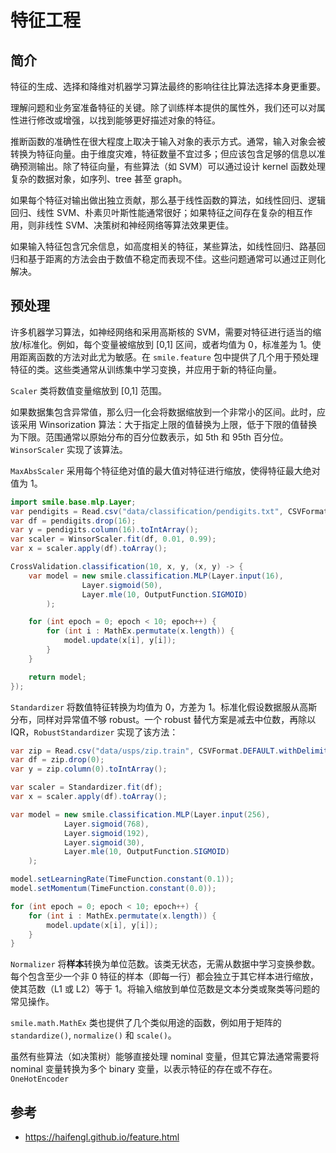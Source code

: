 # 特征工程

## 简介

特征的生成、选择和降维对机器学习算法最终的影响往往比算法选择本身更重要。

理解问题和业务室准备特征的关键。除了训练样本提供的属性外，我们还可以对属性进行修改或增强，以找到能够更好描述对象的特征。

推断函数的准确性在很大程度上取决于输入对象的表示方式。通常，输入对象会被转换为特征向量。由于维度灾难，特征数量不宜过多；但应该包含足够的信息以准确预测输出。除了特征向量，有些算法（如 SVM）可以通过设计 kernel 函数处理复杂的数据对象，如序列、tree 甚至 graph。

如果每个特征对输出做出独立贡献，那么基于线性函数的算法，如线性回归、逻辑回归、线性 SVM、朴素贝叶斯性能通常很好；如果特征之间存在复杂的相互作用，则非线性 SVM、决策树和神经网络等算法效果更佳。

如果输入特征包含冗余信息，如高度相关的特征，某些算法，如线性回归、路基回归和基于距离的方法会由于数值不稳定而表现不佳。这些问题通常可以通过正则化解决。

## 预处理

许多机器学习算法，如神经网络和采用高斯核的 SVM，需要对特征进行适当的缩放/标准化。例如，每个变量被缩放到 [0,1] 区间，或者均值为 0，标准差为 1。使用距离函数的方法对此尤为敏感。在 `smile.feature` 包中提供了几个用于预处理特征的类。这些类通常从训练集中学习变换，并应用于新的特征向量。

`Scaler` 类将数值变量缩放到 [0,1] 范围。

如果数据集包含异常值，那么归一化会将数据缩放到一个非常小的区间。此时，应该采用 Winsorization 算法：大于指定上限的值替换为上限，低于下限的值替换为下限。范围通常以原始分布的百分位数表示，如 5th 和 95th 百分位。`WinsorScaler` 实现了该算法。

`MaxAbsScaler` 采用每个特征绝对值的最大值对特征进行缩放，使得特征最大绝对值为 1。

```java
import smile.base.mlp.Layer;
var pendigits = Read.csv("data/classification/pendigits.txt", CSVFormat.DEFAULT.withDelimiter('\t'));
var df = pendigits.drop(16);
var y = pendigits.column(16).toIntArray();
var scaler = WinsorScaler.fit(df, 0.01, 0.99);
var x = scaler.apply(df).toArray();

CrossValidation.classification(10, x, y, (x, y) -> {
    var model = new smile.classification.MLP(Layer.input(16),
                Layer.sigmoid(50),
                Layer.mle(10, OutputFunction.SIGMOID)
        );

    for (int epoch = 0; epoch < 10; epoch++) {
        for (int i : MathEx.permutate(x.length)) {
            model.update(x[i], y[i]);
        }
    }

    return model;
});
```

`Standardizer` 将数值特征转换为均值为 0，方差为 1。标准化假设数据服从高斯分布，同样对异常值不够 robust。一个 robust 替代方案是减去中位数，再除以 IQR，`RobustStandardizer` 实现了该方法：

```java
var zip = Read.csv("data/usps/zip.train", CSVFormat.DEFAULT.withDelimiter(' '));
var df = zip.drop(0);
var y = zip.column(0).toIntArray();

var scaler = Standardizer.fit(df);
var x = scaler.apply(df).toArray();

var model = new smile.classification.MLP(Layer.input(256),
            Layer.sigmoid(768),
            Layer.sigmoid(192),
            Layer.sigmoid(30),
            Layer.mle(10, OutputFunction.SIGMOID)
    );

model.setLearningRate(TimeFunction.constant(0.1));
model.setMomentum(TimeFunction.constant(0.0));

for (int epoch = 0; epoch < 10; epoch++) {
    for (int i : MathEx.permutate(x.length)) {
        model.update(x[i], y[i]);
    }
}
```

`Normalizer` 将**样本**转换为单位范数。该类无状态，无需从数据中学习变换参数。每个包含至少一个非 0 特征的样本（即每一行）都会独立于其它样本进行缩放，使其范数（L1 或 L2）等于 1。将输入缩放到单位范数是文本分类或聚类等问题的常见操作。

`smile.math.MathEx` 类也提供了几个类似用途的函数，例如用于矩阵的 `standardize()`, `normalize()` 和 `scale()`。

虽然有些算法（如决策树）能够直接处理 nominal 变量，但其它算法通常需要将 nominal 变量转换为多个 binary 变量，以表示特征的存在或不存在。`OneHotEncoder` 

## 参考

- https://haifengl.github.io/feature.html